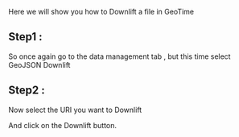 
  Here we will show you how to Downlift a file in GeoTime

## Step1 :
So once again go to the data management tab , but this time select GeoJSON Downlift








## Step2 :
Now select the URI you want to Downlift

And click on the Downlift button.
